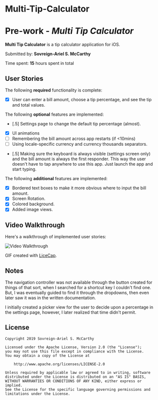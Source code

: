 # Multi-Tip-Calculator

# Pre-work - *Multi Tip Calculator*

**Multi Tip Calculator** is a tip calculator application for iOS.

Submitted by: **Sovreign-Ariel S. McCarthy**

Time spent: **15** hours spent in total

## User Stories

The following **required** functionality is complete:

* [X] User can enter a bill amount, choose a tip percentage, and see the tip and total values.

The following **optional** features are implemented:
* [.5] Settings page to change the default tip percentage (almost).
* [X] UI animations
* [ ] Remembering the bill amount across app restarts (if <10mins)
* [ ] Using locale-specific currency and currency thousands separators.
* [.5] Making sure the keyboard is always visible (settings screen only) and the bill amount is always the first responder. This way the user doesn't have to tap anywhere to use this app. Just launch the app and start typing.

The following **additional** features are implemented:

- [X] Bordered text boxes to make it more obvious where to input the bill amount.
- [X] Screen Rotation.
- [X] Colored background.
- [X] Added image views.

## Video Walkthrough 

Here's a walkthrough of implemented user stories:

<img src='http://g.recordit.co/ONgjHF2VeI.gif' title='Multi Tip Calculator' width='' alt='Video Walkthrough' />

GIF created with [LiceCap](http://www.cockos.com/licecap/).

## Notes

The navigation controller was not available through the button created for things of that sort, when I searched for a shortcut key I couldn't find one. But, I was eventually guided to find it through the dropdowns, then even later saw it was in the written documentation.

I initially created a picker view for the user to decide upon a percentage in the settings page, however, I later realized that time didn't permit.

## License

    Copyright 2019 Sovreign-Ariel S. McCarthy

    Licensed under the Apache License, Version 2.0 (the "License");
    you may not use this file except in compliance with the License.
    You may obtain a copy of the License at

        http://www.apache.org/licenses/LICENSE-2.0

    Unless required by applicable law or agreed to in writing, software
    distributed under the License is distributed on an "AS IS" BASIS,
    WITHOUT WARRANTIES OR CONDITIONS OF ANY KIND, either express or implied.
    See the License for the specific language governing permissions and
    limitations under the License.
